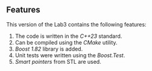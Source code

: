 ## Features
This version of the Lab3 contains the following features:
 1. The code is written in the *C++23* standard.
 2. Can be compiled using the *CMake* utility.
 3. *Boost 1.82* library is added.
 4. Unit tests were written using the *Boost.Test*.
 5. *Smart pointers* from STL are used.
